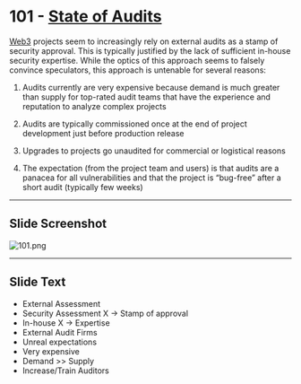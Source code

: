 # 101 - [State of Audits](State%20of%20Audits.md)

[Web3](Web3.md) projects seem to increasingly rely on external audits as a stamp of security approval. This is typically justified by the lack of sufficient in-house security expertise. While the optics of this approach seems to falsely convince speculators, this approach is untenable for several reasons: 

1. Audits currently are very expensive because demand is much greater than supply for top-rated audit teams that have the experience and reputation to analyze complex projects
    
2. Audits are typically commissioned once at the end of project development just before production release
    
3. Upgrades to projects go unaudited for commercial or logistical reasons
    
4. The expectation (from the project team and users) is that audits are a panacea for all vulnerabilities and that the project is “bug-free” after a short audit (typically few weeks)

___
## Slide Screenshot
![101.png](../../images/ethereum101/101.png)
___
## Slide Text
- External Assessment
- Security Assessment X -> Stamp of approval
- In-house X -> Expertise
- External Audit Firms
- Unreal expectations
- Very expensive
- Demand >> Supply
- Increase/Train Auditors 

